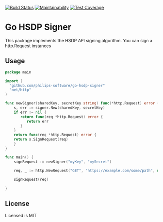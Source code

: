 [![Build Status](https://travis-ci.com/philips-software/go-hsdp-signer.svg?branch=master)](https://travis-ci.com/philips-software/go-hsdp-signer)
[![Maintainability](https://api.codeclimate.com/v1/badges/d30d55adc190015a63a6/maintainability)](https://codeclimate.com/github/philips-software/go-hsdp-signer/maintainability)
[![Test Coverage](https://api.codeclimate.com/v1/badges/d30d55adc190015a63a6/test_coverage)](https://codeclimate.com/github/philips-software/go-hsdp-signer/test_coverage)

# Go HSDP Signer

This package implements the HSDP API signing algorithm.
You can sign a http.Request instances 

## Usage

```go
package main

import (
  "github.com/philips-software/go-hsdp-signer"
  "net/http"
)

func newSigner(sharedKey, secretKey string) func(*http.Request) error {
    s, err := signer.New(sharedKey, secretKey)
    if err != nil {
       return func(req *http.Request) error {
          return err
       }
    }
    return func(req *http.Request) error {
	return s.SignRequest(req)
    }	
}

func main() {
    signRequest := newSigner("myKey", "mySecret")

    req, _ := http.NewRequest("GET", "https://example.com/some/path", nil)
    
    signRequest(req)
     
}

```
## License

Licensed is MIT
